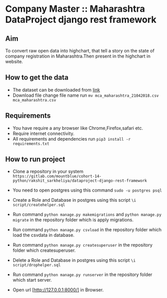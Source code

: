 # Company Master :: Maharashtra DataProject django rest framework

## Aim

To convert raw open data into highchart, that tell a story on the state of company registration in Maharashtra.Then present in the highchart in website.

## How to get the data

* The dataset can be downloaded from [link](https://data.gov.in/resources/company-master-data-maharashtra-upto-21st-april-2018)
* Download file change file name run `mv mca_maharashtra_21042018.csv mca_maharashtra.csv`

## Requirements

* You have require a any browser like Chrome,Firefox,safari etc.
* Require internet connectivity.
* All requirements and dependencies run `pip3 install -r requirements.txt`

## How to run project

* Clone a repository in your system `https://gitlab.com/mountblue/cohort-14-python/rakshit_sarkheliya/dataproject-django-rest-framework`

* You need to open postgres using this command `sudo -u postgres psql`

* Create a Role and Database in postgres using this script `\i script/createhelper.sql`

* Run command `python manage.py makemigrations` and `python manage.py migrate` in the repository folder which is apply migrations.

* Run command `python manage.py csvload` in the repository folder which load the csvdata in database.

* Run command `python manage.py createsuperuser` in the repository folder which createsuperuser.

* Delete a Role and Database in postgres using this script `\i script/drophelper.sql`

* Run command `python manage.py runserver` in the repository folder which start server.

* Open url [http://127.0.0.1:8000/] in Browser.
